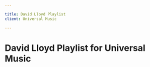 ```yaml
---

title: David Lloyd Playlist
client: Universal Music

---
```


# David Lloyd Playlist for Universal Music
